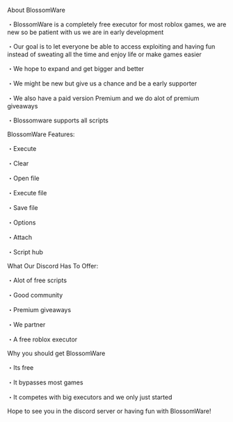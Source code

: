 About BlossomWare


・BlossomWare is a completely free executor for most roblox games, we are new so be patient with us we are in early development


・Our goal is to let everyone be able to access exploiting and having fun instead of sweating all the time and enjoy life or make games easier


・We hope to expand and get bigger and better


・We might be new but give us a chance and be a early supporter


・We also have a paid version Premium and we do alot of premium giveaways 


・Blossomware supports all scripts 




BlossomWare Features:


・Execute


・Clear


・Open file


・Execute file


・Save file


・Options


・Attach


・Script hub




What Our Discord Has To Offer:


・Alot of free scripts


・Good community 


・Premium giveaways


・We partner


・A free roblox executor




Why you should get BlossomWare


・Its free


・It bypasses most games 


・It competes with big executors and we only just started







Hope to see you in the discord server or having fun with BlossomWare!


